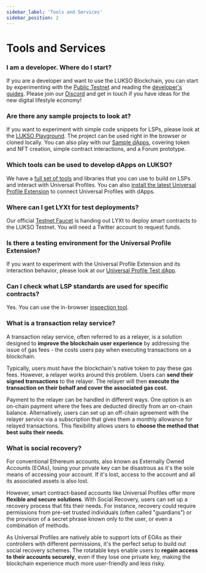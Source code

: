```yaml
---
sidebar_label: 'Tools and Services'
sidebar_position: 2
---
```


# Tools and Services

### I am a developer. Where do I start?

If you are a developer and want to use the LUKSO Blockchain, you can start by experimenting with the [Public Testnet](../../networks/testnet/parameters) and reading the [developer's guides](../../guides/universal-profile/create-profile). Please join our [Discord](https://discord.gg/lukso) and get in touch if you have ideas for the new digital lifestyle economy!

### Are there any sample projects to look at?

If you want to experiment with simple code snippets for LSPs, please look at the [LUKSO Playground](https://up-test-dapp.lukso.tech). The project can be used right in the browser or cloned locally. You can also play with our [Sample dApps](https://examples.lukso.tech), covering token and NFT creation, simple contract interactions, and a Forum prototype.

### Which tools can be used to develop dApps on LUKSO?

We have a [full set of tools](../../tools/getting-started/) and libraries that you can use to build on LSPs and interact with Universal Profiles. You can also [install the latest Universal Profile Extension](../../guides/browser-extension/install-browser-extension) to connect Universal Profiles with dApps.

### Where can I get LYXt for test deployments?

Our official [Testnet Faucet](https://faucet.testnet.lukso.network) is handing out LYXt to deploy smart contracts to the LUKSO Testnet. You will need a Twitter account to request funds.

### Is there a testing environment for the Universal Profile Extension?

If you want to experiment with the Universal Profile Extension and its interaction behavior, please look at our [Universal Profile Test dApp](https://up-test-dapp.lukso.tech).

### Can I check what LSP standards are used for specific contracts?

Yes. You can use the in-browser [inspection tool](https://erc725-inspect.lukso.tech/).

### What is a transaction relay service?

A transaction relay service, often referred to as a relayer, is a solution designed to **improve the blockchain user experience** by addressing the issue of gas fees - the costs users pay when executing transactions on a blockchain.

Typically, users must have the blockchain's native token to pay these gas fees. However, a relayer works around this problem. Users can **send their signed transactions** to the relayer. The relayer will then **execute the transaction on their behalf and cover the associated gas cost.**

Payment to the relayer can be handled in different ways. One option is an on-chain payment where the fees are deducted directly from an on-chain balance. Alternatively, users can set up an off-chain agreement with the relayer service via a subscription that gives them a monthly allowance for relayed transactions. This flexibility allows users to **choose the method that best suits their needs**.

### What is social recovery?

For conventional Ethereum accounts, also known as Externally Owned Accounts (EOAs), losing your private key can be disastrous as it's the sole means of accessing your account. If it's lost, access to the account and all its associated assets is also lost.

However, smart contract-based accounts like Universal Profiles offer more **flexible and secure solutions**. With Social Recovery, users can set up a recovery process that fits their needs. For instance, recovery could require permissions from pre-set trusted individuals (often called "guardians") or the provision of a secret phrase known only to the user, or even a combination of methods.

As Universal Profiles are natively able to support lots of EOAs as their controllers with different permissions, it's the perfect setup to build out social recovery schemes. The rotatable keys enable users to **regain access to their accounts securely**, even if they lose one private key, making the blockchain experience much more user-friendly and less risky.
